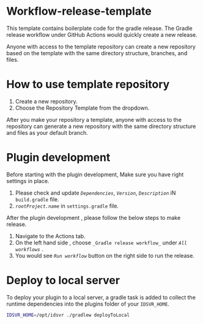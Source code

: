 # Workflow-release-template

This template contains boilerplate code for the gradle release. The Gradle release workflow under GitHub Actions would 
quickly create a new release.

Anyone with access to the template repository can create a new repository based on the template 
with the same directory structure, branches, and files.

# How to use template repository

1. Create a new repository.
2. Choose the Repository Template from the dropdown.

After you make your repository a template, anyone with access to the repository can generate a new repository with the same directory structure and files as your default branch.

# Plugin development

Before starting with the plugin development, Make sure you have right settings in place.

1. Please check and update _`Dependencies`_, _`Version`_, _`Description`_  iN `build.gradle` file.
2. _`rootProject.name`_ in `settings.gradle` file.

After the plugin development , please follow the below steps to make release.

1. Navigate to the Actions tab. 
2. On the left hand side , choose `_Gradle release workflow_` under _`All workflows`_ . 
3. You would see _`Run workflow`_ button on the right side to run the release.

# Deploy to local server

To deploy your plugin to a local server, a gradle task is added to collect the runtime dependencies into the plugins
folder of your `IDSVR_HOME`.

```bash
IDSVR_HOME=/opt/idsvr ./gradlew deployToLocal
```